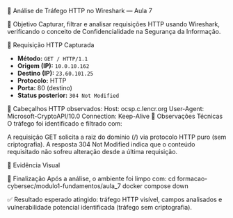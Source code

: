 🔐 Análise de Tráfego HTTP no Wireshark — Aula 7

 🎯 Objetivo
Capturar, filtrar e analisar requisições HTTP usando Wireshark, verificando o conceito de Confidencialidade na Segurança da Informação.


📡 Requisição HTTP Capturada
- **Método:** `GET / HTTP/1.1`
- **Origem (IP):** `10.0.10.162`
- **Destino (IP):** `23.60.101.25`
- **Protocolo:** HTTP
- **Porta:** 80 (destino)
- **Status posterior:** `304 Not Modified`

 🧠 Cabeçalhos HTTP observados:
Host: ocsp.c.lencr.org
User-Agent: Microsoft-CryptoAPI/10.0
Connection: Keep-Alive
📌 Observações Técnicas
O tráfego foi identificado e filtrado com:


A requisição GET solicita a raiz do domínio (/) via protocolo HTTP puro (sem criptografia).
A resposta 304 Not Modified indica que o conteúdo requisitado não sofreu alteração desde a última requisição.

📁 Evidência Visual


🧼 Finalização
Após a análise, o ambiente foi limpo com:
cd formacao-cybersec/modulo1-fundamentos/aula_7
docker compose down



✅ Resultado esperado atingido: tráfego HTTP visível, campos analisados e vulnerabilidade potencial identificada (tráfego sem criptografia).
